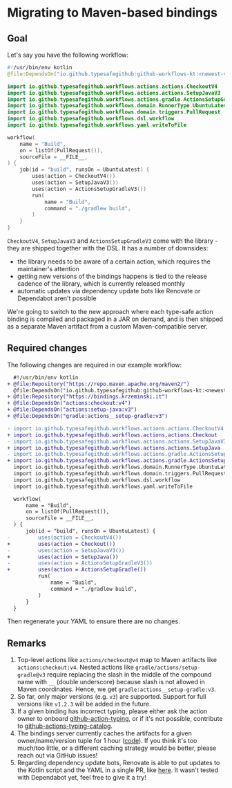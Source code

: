 # Migrating to Maven-based bindings

## Goal

Let's say you have the following workflow:

```kotlin
#!/usr/bin/env kotlin
@file:DependsOn("io.github.typesafegithub:github-workflows-kt:<newest-version>")

import io.github.typesafegithub.workflows.actions.actions.CheckoutV4
import io.github.typesafegithub.workflows.actions.actions.SetupJavaV3
import io.github.typesafegithub.workflows.actions.gradle.ActionsSetupGradleV3
import io.github.typesafegithub.workflows.domain.RunnerType.UbuntuLatest
import io.github.typesafegithub.workflows.domain.triggers.PullRequest
import io.github.typesafegithub.workflows.dsl.workflow
import io.github.typesafegithub.workflows.yaml.writeToFile

workflow(
    name = "Build",
    on = listOf(PullRequest()),
    sourceFile = __FILE__,
) {
    job(id = "build", runsOn = UbuntuLatest) {
        uses(action = CheckoutV4())
        uses(action = SetupJavaV3())
        uses(action = ActionsSetupGradleV3())
        run(
            name = "Build",
            command = "./gradlew build",
        )
    }
}
```

`CheckoutV4`, `SetupJavaV3` and `ActionsSetupGradleV3` come with the library - they are shipped together with the DSL.
It has a number of downsides:

* the library needs to be aware of a certain action, which requires the maintainer's attention
* getting new versions of the bindings happens is tied to the release cadence of the library, which is currently
  released monthly
* automatic updates via dependency update bots like Renovate or Dependabot aren't possible

We're going to switch to the new approach where each type-safe action binding is compiled and packaged in a JAR on
demand, and is then shipped as a separate Maven artifact from a custom Maven-compatible server.

## Required changes

The following changes are required in our example workflow:
   ```diff
     #!/usr/bin/env kotlin
   + @file:Repository("https://repo.maven.apache.org/maven2/")
     @file:DependsOn("io.github.typesafegithub:github-workflows-kt:<newest-version>")
   + @file:Repository("https://bindings.krzeminski.it")
   + @file:DependsOn("actions:checkout:v4")
   + @file:DependsOn("actions:setup-java:v3")
   + @file:DependsOn("gradle:actions__setup-gradle:v3")

   - import io.github.typesafegithub.workflows.actions.actions.CheckoutV4
   + import io.github.typesafegithub.workflows.actions.actions.Checkout
   - import io.github.typesafegithub.workflows.actions.actions.SetupJavaV3
   + import io.github.typesafegithub.workflows.actions.actions.SetupJava
   - import io.github.typesafegithub.workflows.actions.gradle.ActionsSetupGradleV3
   + import io.github.typesafegithub.workflows.actions.gradle.ActionsSetupGradle
     import io.github.typesafegithub.workflows.domain.RunnerType.UbuntuLatest
     import io.github.typesafegithub.workflows.domain.triggers.PullRequest
     import io.github.typesafegithub.workflows.dsl.workflow
     import io.github.typesafegithub.workflows.yaml.writeToFile

     workflow(
         name = "Build",
         on = listOf(PullRequest()),
         sourceFile = __FILE__,
     ) {
         job(id = "build", runsOn = UbuntuLatest) {
   -         uses(action = CheckoutV4())
   +         uses(action = Checkout())
   -         uses(action = SetupJavaV3())
   +         uses(action = SetupJava())
   -         uses(action = ActionsSetupGradleV3())
   +         uses(action = ActionsSetupGradle())
             run(
                 name = "Build",
                 command = "./gradlew build",
             )
         }
     }
   ```

Then regenerate your YAML to ensure there are no changes.

## Remarks

1. Top-level actions like `actions/checkout@v4` map to Maven artifacts like `actions:checkout:v4`. Nested actions like
   `gradle/actions/setup-gradle@v3` require replacing the slash in the middle of the compound name with `__` (double
   underscore) because slash is not allowed in Maven coordinates. Hence, we get `gradle:actions__setup-gradle:v3`.
1. So far, only major versions (e.g. `v3`) are supported. Support for full versions like `v1.2.3` will be added in the
   future.
1. If a given binding has incorrect typing, please either ask the action owner to onboard
   [github-action-typing](https://github.com/typesafegithub/github-actions-typing/), or if it's not possible, contribute
   to [github-actions-typing-catalog](https://github.com/typesafegithub/github-actions-typing-catalog).
1. The bindings server currently caches the artifacts for a given owner/name/version tuple for 1 hour
   ([code](https://github.com/typesafegithub/github-workflows-kt/blob/1b9a7bf03982a33fc82cbc57cb41cb6ebd4c1f1b/jit-binding-server/src/main/kotlin/io/github/typesafegithub/workflows/jitbindingserver/Main.kt#L26)).
   If you think it's too much/too little, or a different caching strategy would be better, please reach out via GitHub
   issues!
1. Regarding dependency update bots, Renovate is able to put updates to the Kotlin script and the YAML in a single PR,
   like [here](https://github.com/LeoColman/Petals/pull/510/files). It wasn't tested with Dependabot yet, feel free to
   give it a try!
